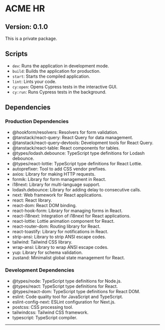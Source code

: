 # ACME HR

## Version: 0.1.0

This is a private package.

## Scripts

- `dev`: Runs the application in development mode.
- `build`: Builds the application for production.
- `start`: Starts the compiled application.
- `lint`: Lints your code.
- `cy:open`: Opens Cypress tests in the interactive GUI.
- `cy:run`: Runs Cypress tests in the background.

## Dependencies

### Production Dependencies

- @hookform/resolvers: Resolvers for form validation.
- @tanstack/react-query: React Query for data management.
- @tanstack/react-query-devtools: Development tools for React Query.
- @tanstack/react-table: React components for tables.
- @types/lodash.debounce: TypeScript type definitions for Lodash debounce.
- @types/react-lottie: TypeScript type definitions for React Lottie.
- autoprefixer: Tool to add CSS vendor prefixes.
- axios: Library for making HTTP requests.
- formik: Library for form management in React.
- i18next: Library for multi-language support.
- lodash.debounce: Library for adding delay to consecutive calls.
- next: Web framework for React applications.
- react: React library.
- react-dom: React DOM binding.
- react-hook-form: Library for managing forms in React.
- react-i18next: Integration of i18next for React applications.
- react-lottie: Lottie animation component for React.
- react-router-dom: Routing library for React.
- react-toastify: Library for notifications in React.
- strip-ansi: Library to strip ANSI escape codes.
- tailwind: Tailwind CSS library.
- wrap-ansi: Library to wrap ANSI escape codes.
- yup: Library for schema validation.
- zustand: Minimalist global state management for React.

### Development Dependencies

- @types/node: TypeScript type definitions for Node.js.
- @types/react: TypeScript type definitions for React.
- @types/react-dom: TypeScript type definitions for React DOM.
- eslint: Code quality tool for JavaScript and TypeScript.
- eslint-config-next: ESLint configuration for Next.js.
- postcss: CSS processing tool.
- tailwindcss: Tailwind CSS framework.
- typescript: TypeScript compiler.

---
